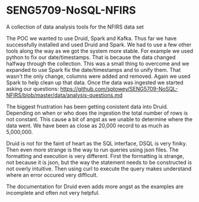 # SENG5709-NoSQL-NFIRS
A collection of data analysis tools for the NFIRS data set

The POC we wanted to use Druid, Spark and Kafka.  Thus far we have successfully installed and used Druid and Spark. We had to use a few other tools along the way as we got the system more stable.  For example we used python to fix our date/timestamps.  That is because the data changed halfway through the collection.  This was a small thing to overcome and we expanded to use Spark fix the date/timestamps and to unify them. That wasn't the only change, columns were added and removed.  Again we used Spark to help clean up that data.
Once the data was ingested we started asking our questions: https://github.com/sptowey/SENG5709-NoSQL-NFIRS/blob/master/data/analysis-questions.md

The biggest frustration has been getting conistent data into Druid.  Depending on when or who does the ingestion the total number of rows is not constant. This cause a bit of angst as we unable to determine where the data went.  We have been as close as 20,000 record to as much as 5,000,000.  

Druid is not for the faint of heart as the SQL interface, DSQL is very finiky. Then even more strange is the way to run queries using json files. The formatting and execution is very different. First the formatting is strange, not because it is json, but the way the statement needs to be constructed is not overly intuitive. Then using curl to execute the query makes understand where an error occured very difficult. 

The documentation for Druid even adds more angst as the examples are incomplete and often not very helpful. 
